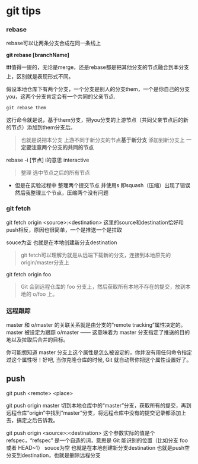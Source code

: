 # git tips

### rebase

rebase可以让两条分支合成在同一条线上

**git rebase \[branchName]**

❗️❗️❗️值得一提的，无论是merge，还是rebase都是把其他分支的节点融合到本分支上，区别就是表现形式不同。

假设本地仓库下有两个分支，一个分支是别人的分支them，一个是你自己的分支you，这两个分支肯定会有一个共同的父亲节点.
```s
git rebase them
```

这行命令就是说，基于them分支，把you分支的上游节点（共同父亲节点后的新的节点）添加到them分支后。
>也就是说把本分支 上游不同于新分支的节点**基于新分支** 添加到新分支上 **一定要注意两个分支的共同的节点**

rebase -i \[节点]
i的意思 interactive

> 整理 选中节点之后的所有节点

* 但是在实验过程中 整理两个提交节点 并使用s 即squash（压缩）出现了错误 然后我整理三个节点，压缩两个没有问题


### git fetch

git fetch origin \<source>:\<destination>
这里的source和destination恰好和push相反，原因也很简单，一个是推送一个是拉取

souce为空 也就是在本地创建新分支destination

> git fetch可以理解为就是从远端下载新的分支，连接到本地原先的origin/master分支上

git fetch origin foo
> Git 会到远程仓库的 foo 分支上，然后获取所有本地不存在的提交，放到本地的 o/foo 上。


### 远程跟踪
master 和 o/master 的关联关系就是由分支的“remote tracking”属性决定的。master 被设定为跟踪 o/master —— 这意味着为 master 分支指定了推送的目的地以及拉取后合并的目标。

你可能想知道 master 分支上这个属性是怎么被设定的，你并没有用任何命令指定过这个属性呀！好吧, 当你克隆仓库的时候, Git 就自动帮你把这个属性设置好了。

## push
git push \<remote> \<place>


git push origin master
切到本地仓库中的“master”分支，获取所有的提交，再到远程仓库“origin”中找到“master”分支，将远程仓库中没有的提交记录都添加上去，搞定之后告诉我。

git push origin \<source>:\<destination>
这个参数实际的值是个 refspec，“refspec” 是一个自造的词，意思是 Git 能识别的位置（比如分支 foo 或者 HEAD~1）
souce为空 也就是在本地创建新分支destination
也就是push空分支到destination，也就是删除远程分支
